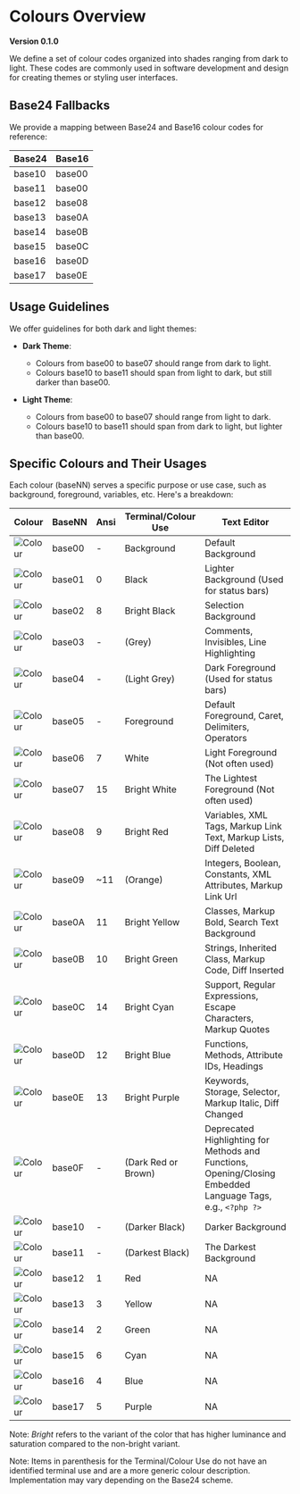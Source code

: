 # Colours Overview

**Version 0.1.0**

We define a set of colour codes organized into shades ranging from dark to light. These codes are commonly used in software development and design for creating themes or styling user interfaces.

## Base24 Fallbacks

We provide a mapping between Base24 and Base16 colour codes for reference:

| Base24 | Base16 |
| ------ | ------ |
| base10 | base00 |
| base11 | base00 |
| base12 | base08 |
| base13 | base0A |
| base14 | base0B |
| base15 | base0C |
| base16 | base0D |
| base17 | base0E |

## Usage Guidelines

We offer guidelines for both dark and light themes:

- **Dark Theme**:
	- Colours from base00 to base07 should range from dark to light.
	- Colours base10 to base11 should span from light to dark, but still darker than base00.

- **Light Theme**:
	- Colours from base00 to base07 should range from light to dark.
	- Colours base10 to base11 should span from dark to light, but lighter than base00.

## Specific Colours and Their Usages

Each colour (baseNN) serves a specific purpose or use case, such as background, foreground, variables, etc. Here's a breakdown:

| Colour                                                  | BaseNN | Ansi | Terminal/Colour Use | Text Editor |
| ------------------------------------------------------- | ------ | ---- | ------------------- | ----------- |
| ![Colour](https://placehold.it/25/282c34/000000?text=+) | base00 | -    | Background          | Default Background |
| ![Colour](https://placehold.it/25/3f4451/000000?text=+) | base01 | 0    | Black               | Lighter Background (Used for status bars) |
| ![Colour](https://placehold.it/25/4f5666/000000?text=+) | base02 | 8    | Bright Black        | Selection Background |
| ![Colour](https://placehold.it/25/545862/000000?text=+) | base03 | -    | (Grey)              | Comments, Invisibles, Line Highlighting |
| ![Colour](https://placehold.it/25/9196a1/000000?text=+) | base04 | -    | (Light Grey)        | Dark Foreground (Used for status bars) |
| ![Colour](https://placehold.it/25/abb2bf/000000?text=+) | base05 | -    | Foreground          | Default Foreground, Caret, Delimiters, Operators |
| ![Colour](https://placehold.it/25/e6e6e6/000000?text=+) | base06 | 7    | White               | Light Foreground (Not often used) |
| ![Colour](https://placehold.it/25/ffffff/000000?text=+) | base07 | 15   | Bright White        | The Lightest Foreground (Not often used) |
| ![Colour](https://placehold.it/25/e06c75/000000?text=+) | base08 | 9    | Bright Red          | Variables, XML Tags, Markup Link Text, Markup Lists, Diff Deleted |
| ![Colour](https://placehold.it/25/d19a66/000000?text=+) | base09 | ~11  | (Orange)            | Integers, Boolean, Constants, XML Attributes, Markup Link Url |
| ![Colour](https://placehold.it/25/e5c07b/000000?text=+) | base0A | 11   | Bright Yellow       | Classes, Markup Bold, Search Text Background |
| ![Colour](https://placehold.it/25/98c379/000000?text=+) | base0B | 10   | Bright Green        | Strings, Inherited Class, Markup Code, Diff Inserted |
| ![Colour](https://placehold.it/25/56b6c2/000000?text=+) | base0C | 14   | Bright Cyan         | Support, Regular Expressions, Escape Characters, Markup Quotes |
| ![Colour](https://placehold.it/25/61afef/000000?text=+) | base0D | 12   | Bright Blue         | Functions, Methods, Attribute IDs, Headings |
| ![Colour](https://placehold.it/25/c678dd/000000?text=+) | base0E | 13   | Bright Purple       | Keywords, Storage, Selector, Markup Italic, Diff Changed |
| ![Colour](https://placehold.it/25/be5046/000000?text=+) | base0F | -    | (Dark Red or Brown) | Deprecated Highlighting for Methods and Functions, Opening/Closing Embedded Language Tags, e.g., `<?php ?>` |
| ![Colour](https://placehold.it/25/21252b/000000?text=+) | base10 | -    | (Darker Black)      | Darker Background |
| ![Colour](https://placehold.it/25/181a1f/000000?text=+) | base11 | -    | (Darkest Black)     | The Darkest Background |
| ![Colour](https://placehold.it/25/ff7b86/000000?text=+) | base12 | 1    | Red                 | NA |
| ![Colour](https://placehold.it/25/efb074/000000?text=+) | base13 | 3    | Yellow              | NA |
| ![Colour](https://placehold.it/25/b1e18b/000000?text=+) | base14 | 2    | Green               | NA |
| ![Colour](https://placehold.it/25/63d4e0/000000?text=+) | base15 | 6    | Cyan                | NA |
| ![Colour](https://placehold.it/25/67cdff/000000?text=+) | base16 | 4    | Blue                | NA |
| ![Colour](https://placehold.it/25/e48bff/000000?text=+) | base17 | 5    | Purple              | NA |

Note: *Bright* refers to the variant of the color that has higher luminance and saturation compared to the non-bright variant.

Note: Items in parenthesis for the Terminal/Colour Use do not have an identified terminal use and are a more generic colour description. Implementation may vary depending on the Base24 scheme.
